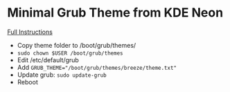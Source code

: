 # Minimal Grub Theme from KDE Neon

[Full Instructions](https://github.com/Jacksaur/Gorgeous-GRUB/blob/main/Installation.md)

- Copy theme folder to /boot/grub/themes/
- `sudo chown $USER /boot/grub/themes`
- Edit /etc/default/grub
- Add `GRUB_THEME="/boot/grub/themes/breeze/theme.txt"`
- Update grub: `sudo update-grub`
- Reboot
